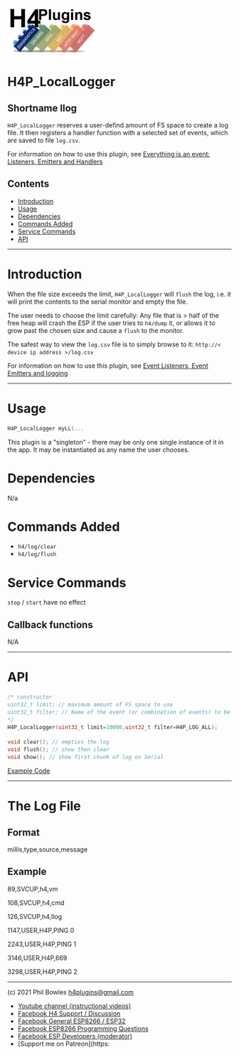 ![H4P Logo](../assets/DiagLogo.jpg)

# H4P_LocalLogger

## Shortname llog

`H4P_LocalLogger` reserves a user-defind amount of FS space to create a log file. It then registers a handler function with a selected set of events, which are saved to file `log.csv`. 

For information on how to use this plugin, see [Everything is an event: Listeners, Emitters and Handlers](events.md)

## Contents

* [Introduction](#introduction)
* [Usage](#usage)
* [Dependencies](#dependencies)
* [Commands Added](#commands-added)
* [Service Commands](#service-commands)
* [API](#api)

---

# Introduction

When the file size exceeds the limit, `H4P_LocalLogger` will `flush` the log, i.e. it will print the contents to the serial monitor and empty the file.

The user needs to choose the limit carefully: Any file that is > half of the free heap will crash the ESP if the user tries to `h4/dump` it, or allows it to grow past the chosen size and cause a `flush` to the monitor.

The safest way to view the `log.csv` file is to simply browse to it: `http://< device ip address >/log.csv`

For information on how to use this plugin, see [Event Listeners, Event Emitters and logging](events.md)

---
# Usage

```cpp
H4P_LocalLogger myLL(...
```

This plugin is a "singleton" - there may be only one single instance of it in the app. It may be instantiated as any name the user chooses.

# Dependencies

N/a

# Commands Added

* `h4/log/clear`
* `h4/log/flush`

# Service Commands

`stop` / `start` have no effect

## Callback functions

N/A

---

# API

```cpp
/* constructor
uint32_t limit; // maximum amount of FS space to use
uint32_t filter; // Name of the event (or combination of events) to be written to the log
*/
H4P_LocalLogger(uint32_t limit=10000,uint32_t filter=H4P_LOG_ALL);

void clear(); // empties the log
void flush(); // show then clear
void show(); // show first chunk of log on Serial
```

[Example Code](../examples/02_LOGGING/H4P_LocalLogger/H4P_LocalLogger.ino)

---

# The Log File

## Format

millis,type,source,message

## Example
89,SVCUP,h4,vm

108,SVCUP,h4,cmd

126,SVCUP,h4,llog

1147,USER,H4P,PING 0

2243,USER,H4P,PING 1

3146,USER,H4P,669

3298,USER,H4P,PING 2

---

(c) 2021 Phil Bowles h4plugins@gmail.com

* [Youtube channel (instructional videos)](https://www.youtube.com/channel/UCYi-Ko76_3p9hBUtleZRY6g)
* [Facebook H4  Support / Discussion](https://www.facebook.com/groups/444344099599131/)
* [Facebook General ESP8266 / ESP32](https://www.facebook.com/groups/2125820374390340/)
* [Facebook ESP8266 Programming Questions](https://www.facebook.com/groups/esp8266questions/)
* [Facebook ESP Developers (moderator)](https://www.facebook.com/groups/ESP8266/)
* [Support me on Patreon](https: